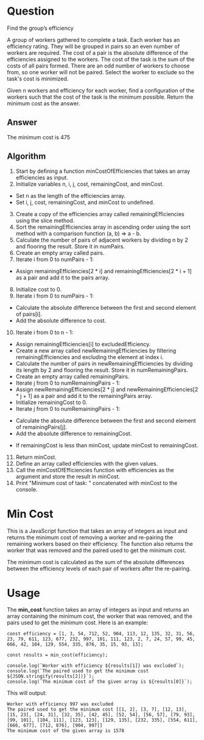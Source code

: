 # Question

Find the group’s efficiency

A group of workers gathered to complete a task. Each worker has an efficiency rating. They
will be grouped in pairs so an even number of workers are required. The cost of a pair is the
absolute difference of the efficiencies assigned to the workers. The cost of the task is the
sum of the costs of all pairs formed. There are an odd number of workers to choose from, so
one worker will not be paired. Select the worker to exclude so the task's cost is minimized.

Given n workers and efficiency for each worker, find a configuration of the workers such that
the cost of the task is the minimum possible. Return the minimum cost as the answer.

## Answer

The minimum cost is 475


## Algorithm

1. Start by defining a function minCostOfEfficiencies that takes an array efficiencies as input.
2. Initialize variables n, i, j, cost, remainingCost, and minCost.
- Set n as the length of the efficiencies array.
- Set i, j, cost, remainingCost, and minCost to undefined.
3. Create a copy of the efficiencies array called remainingEfficiencies using the slice method.
4. Sort the remainingEfficiencies array in ascending order using the sort method with a comparison function (a, b) => a - b.
5. Calculate the number of pairs of adjacent workers by dividing n by 2 and flooring the result. Store it in numPairs.
6. Create an empty array called pairs.
7. Iterate i from 0 to numPairs - 1:
- Assign remainingEfficiencies[2 * i] and remainingEfficiencies[2 * i + 1] as a pair and add it to the pairs array.
8. Initialize cost to 0.
9. Iterate i from 0 to numPairs - 1:
- Calculate the absolute difference between the first and second element of pairs[i].
- Add the absolute difference to cost.
10. Iterate i from 0 to n - 1:
- Assign remainingEfficiencies[i] to excludedEfficiency.
- Create a new array called newRemainingEfficiencies by filtering remainingEfficiencies and excluding the element at index i.
- Calculate the number of pairs in newRemainingEfficiencies by dividing its length by 2 and flooring the result. Store it in numRemainingPairs.
- Create an empty array called remainingPairs.
- Iterate j from 0 to numRemainingPairs - 1:
- Assign newRemainingEfficiencies[2 * j] and newRemainingEfficiencies[2 * j + 1] as a pair and add it to the remainingPairs array.
- Initialize remainingCost to 0.
- Iterate j from 0 to numRemainingPairs - 1:
+ Calculate the absolute difference between the first and second element of remainingPairs[j].
+ Add the absolute difference to remainingCost.
- If remainingCost is less than minCost, update minCost to remainingCost.
11. Return minCost.
12. Define an array called efficiencies with the given values.
13. Call the minCostOfEfficiencies function with efficiencies as the argument and store the result in minCost.
14. Print "Minimum cost of task: " concatenated with minCost to the console.

# Min Cost

This is a JavaScript function that takes an array of integers as input and returns the minimum cost of removing a worker and re-pairing the remaining workers based on their efficiency. The function also returns the worker that was removed and the paired used to get the minimum cost.

The minimum cost is calculated as the sum of the absolute differences between the efficiency levels of each pair of workers after the re-pairing.

#   Usage

The **min_cost** function takes an array of integers as input and returns an array containing the minimum cost, the worker that was removed, and the pairs used to get the minimum cost. Here is an example:

```
const efficiency = [1, 3, 54, 712, 52, 904, 113, 12, 135, 32, 31, 56, 23, 79, 611, 123, 677, 232, 997, 101, 111, 123, 2, 7, 24, 57, 99, 45, 666, 42, 104, 129, 554, 335, 876, 35, 15, 93, 13];

const results = min_cost(efficiency);

console.log(`Worker with efficiency ${results[1]} was excluded`);
console.log(`The paired used to get the minimum cost ${JSON.stringify(results[2])}`);
console.log(`The minimum cost of the given array is ${results[0]}`);
```

This will output:

```
Worker with efficiency 997 was excluded
The paired used to get the minimum cost [[1, 2], [3, 7], [12, 13], [15, 23], [24, 31], [32, 35], [42, 45], [52, 54], [56, 57], [79, 93], [99, 101], [104, 111], [123, 123], [129, 135], [232, 335], [554, 611], [666, 677], [712, 876], [904, 997]]
The minimum cost of the given array is 1578
```
